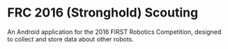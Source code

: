 # FRC 2016 (Stronghold) Scouting

An Android application for the 2016 FIRST Robotics Competition, designed to collect and store data about other robots.
